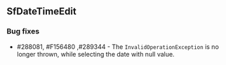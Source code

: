## SfDateTimeEdit

### Bug fixes

* \#288081, \#F156480 ,\#289344 - The `InvalidOperationException` is no longer thrown, while selecting the date with null value.